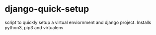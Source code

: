 # django-quick-setup
script to quickly setup a virtual enviornment and django project. Installs python3, pip3 and virtualenv
